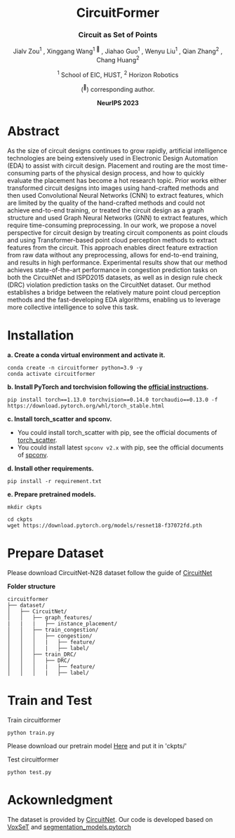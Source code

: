 <div align="center">
<h1>CircuitFormer </h1>
<h3>Circuit as Set of Points</h3>

Jialv Zou<sup>1</sup> , Xinggang Wang<sup>1 :email:</sup> , Jiahao Guo<sup>1</sup> , Wenyu Liu<sup>1</sup> , Qian Zhang<sup>2</sup> , Chang Huang<sup>2</sup>
 
<sup>1</sup> School of EIC, HUST, <sup>2</sup> Horizon Robotics

(<sup>:email:</sup>) corresponding author.

**NeurIPS 2023**

</div>

# Abstract
As the size of circuit designs continues to grow rapidly, artificial intelligence technologies are being extensively used in Electronic Design Automation (EDA) to assist with circuit design.
Placement and routing are the most time-consuming parts of the physical design process, and how to quickly evaluate the placement has become a hot research topic. 
Prior works either transformed circuit designs into images using hand-crafted methods and then used Convolutional Neural Networks (CNN) to extract features, which are limited by the quality of the hand-crafted methods and could not achieve end-to-end training, or treated the circuit design as a graph structure and used Graph Neural Networks (GNN) to extract features, which require time-consuming preprocessing.
In our work, we propose a novel perspective for circuit design by treating circuit components as point clouds and using Transformer-based point cloud perception methods to extract features from the circuit. This approach enables direct feature extraction from raw data without any preprocessing, allows for end-to-end training, and results in high performance.
Experimental results show that our method achieves state-of-the-art performance in congestion prediction tasks on both the CircuitNet and ISPD2015 datasets, as well as in design rule check (DRC) violation prediction tasks on the CircuitNet dataset.
Our method establishes a bridge between the relatively mature point cloud perception methods and the fast-developing EDA algorithms, enabling us to leverage more collective intelligence to solve this task.

# Installation

**a. Create a conda virtual environment and activate it.**
```shell
conda create -n circuitformer python=3.9 -y
conda activate circuitformer
```

**b. Install PyTorch and torchvision following the [official instructions](https://pytorch.org/).**
```shell
pip install torch==1.13.0 torchvision==0.14.0 torchaudio==0.13.0 -f https://download.pytorch.org/whl/torch_stable.html
```

**c. Install torch_scatter and spconv.**
  * You could install torch_scatter with pip, see the official documents of [torch_scatter](https://github.com/rusty1s/pytorch_scatter).
  * You could install latest `spconv v2.x` with pip, see the official documents of [spconv](https://github.com/traveller59/spconv).

**d. Install other requirements.**
```shell
pip install -r requirement.txt
```

**e. Prepare pretrained models.**
```shell
mkdir ckpts

cd ckpts 
wget https://download.pytorch.org/models/resnet18-f37072fd.pth
```
# Prepare Dataset
Please download CircuitNet-N28 dataset follow the guide of [CircuitNet](https://github.com/circuitnet/CircuitNet)

**Folder structure**
```
circuitformer
├── dataset/
│   ├── CircuitNet/
│   │   ├── graph_features/
|   |   |   ├── instance_placement/
│   │   ├── train_congestion/
│   │   │   ├── congestion/
│   │   │   |   ├── feature/
│   │   │   |   ├── label/
│   │   ├── train_DRC/
│   │   │   ├── DRC/
│   │   │   |   ├── feature/
│   │   │   |   ├── label/
```

# Train and Test
Train circuitformer
```
python train.py
```
Please download our pretrain model [Here](https://pan.baidu.com/s/106j2W5VF2ehzaXpLhVoQpA?pwd=c16q) and put it in 'ckpts/'

Test circuitformer
```
python test.py
```

# Ackownledgment
The dataset is provided by [CircuitNet](https://github.com/circuitnet/CircuitNet). Our code is developed based on [VoxSeT](https://github.com/skyhehe123/VoxSeT) and [segmentation_models.pytorch](https://github.com/qubvel/segmentation_models.pytorch)
